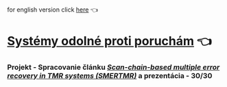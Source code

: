 for english version click [here](README-en.md) :point_left:

# [Systémy odolné proti poruchám](https://www.fit.vut.cz/study/course/13495/.cs) :point_left:

### Projekt - Spracovanie článku [*Scan-chain-based multiple error recovery in TMR systems (SMERTMR)*](https://ieeexplore.ieee.org/document/7019111) a prezentácia - 30/30
